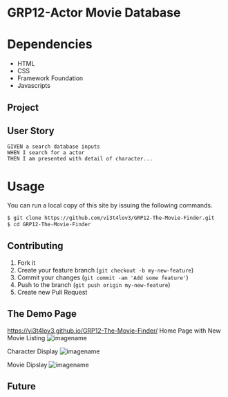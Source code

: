 # GRP12-Actor Movie Database
# Dependencies
 - HTML
 - CSS
 - Framework Foundation
 - Javascripts
## Project


## User Story

```
GIVEN a search database inputs
WHEN I search for a actor
THEN I am presented with detail of character...

```
# Usage
 You can run a local copy of this site by issuing the following commands. 
```bash
$ git clone https://github.com/vi3t4lov3/GRP12-The-Movie-Finder.git
$ cd GRP12-The-Movie-Finder
```
## Contributing
1. Fork it
2. Create your feature branch (`git checkout -b my-new-feature`)
3. Commit your changes (`git commit -am 'Add some feature'`)
4. Push to the branch (`git push origin my-new-feature`)
5. Create new Pull Request
## The Demo Page
https://vi3t4lov3.github.io/GRP12-The-Movie-Finder/
Home Page with New Movie Listing
![imagename](./assets/img/img1.png)

Character Display
![imagename](./assets/img/img2.png)

Movie Dipslay
![imagename](./assets/img/img3.png)

## Future